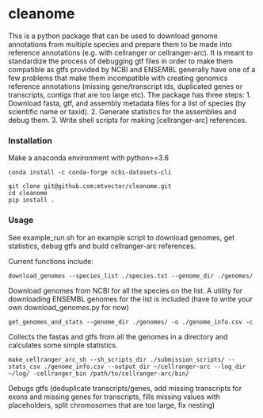 # cleanome
This is a python package that can be used to download genome annotations from multiple species and prepare them to be made into reference annotations (e.g. with cellranger or cellranger-arc). It is meant to standardize the process of debugging gtf files in order to make them compatible as gtfs provided by NCBI and ENSEMBL generally have one of a few problems that make them incompatible with creating genomics reference annotations (missing gene/transcript ids, duplicated genes or transcripts, contigs that are too large etc). The package has three steps: 1. Download fasta, gtf, and assembly metadata files for a list of species (by scientific name or taxid). 2. Generate statistics for the assemblies and debug them. 3. Write shell scripts for making [cellranger-arc] references.


### Installation

Make a anaconda environment with python>=3.6

```
conda install -c conda-forge ncbi-datasets-cli
```

```
git clone git@github.com:mtvector/cleanome.git
cd cleanome
pip install .
```

### Usage

See example_run.sh for an example script to download genomes, get statistics, debug gtfs and build cellranger-arc references.

Current functions include:
```
download_genomes --species_list ./species.txt --genome_dir ./genomes/
```
Download genomes from NCBI for all the species on the list. A utility for downloading ENSEMBL genomes for the list is included (have to write your own download_genomes.py for now)

```
get_genomes_and_stats --genome_dir ./genomes/ -o ./genome_info.csv -c
```
Collects the fastas and gtfs from all the genomes in a directory and calculates some simple statistics. 

```
make_cellranger_arc_sh --sh_scripts_dir ./submission_scripts/ --stats_csv ./genome_info.csv --output_dir ~/cellranger-arc --log_dir ~/log/ -cellranger_bin /path/to/cellranger-arc/bin/
```
Debugs gtfs (deduplicate transcripts/genes, add missing transcripts for exons and missing genes for transcripts, fills missing values with placeholders, split chromosomes that are too large, fix nesting)


